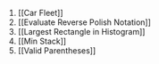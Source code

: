 1. [[Car Fleet]]
2. [[Evaluate Reverse Polish Notation]]
3. [[Largest Rectangle in Histogram]]
4. [[Min Stack]]
5. [[Valid Parentheses]]